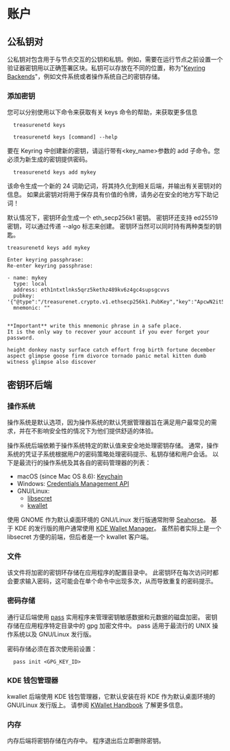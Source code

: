 # 账户

## 公私钥对

公私钥对包含用于与节点交互的公钥和私钥。例如，需要在运行节点之前设置一个验证器密钥用以正确签署区块。私钥可以存放在不同的位置，称为"[Keyring Backends](/)"，例如文件系统或者操作系统自己的密钥存储。

### 添加密钥

您可以分别使用以下命令来获取有关 keys 命令的帮助，来获取更多信息

```shell
  treasurenetd keys
```

```shell
  treasurenetd keys [command] --help
```

要在 Keyring 中创建新的密钥，请运行带有<key_name>参数的 add 子命令。您必须为新生成的密钥提供密码。

```shell
  treasurenetd keys add mykey
```

该命令生成一个新的 24 词助记词，将其持久化到相关后端，并输出有关密钥对的信息。 如果此密钥对将用于保存具有价值的令牌，请务必在安全的地方写下助记词！

默认情况下，密钥环会生成一个 eth_secp256k1 密钥。 密钥环还支持 ed25519 密钥，可以通过传递 --algo 标志来创建。 密钥环当然可以同时持有两种类型的钥匙。

```shell
treasurenetd keys add mykey

Enter keyring passphrase:
Re-enter keyring passphrase:

- name: mykey
  type: local
  address: eth1ntxtlnks5qrz5kethz489kv6z4gc4supsgcvvs
  pubkey: '{"@type":"/treasurenet.crypto.v1.ethsecp256k1.PubKey","key":"ApcwN2it5mHnO1a4Hq3Ey9hoZY2+CjdR0nQUdNFJ2LZb"}'
  mnemonic: ""


**Important** write this mnemonic phrase in a safe place.
It is the only way to recover your account if you ever forget your password.

height donkey nasty surface catch effort frog birth fortune december aspect glimpse goose firm divorce tornado panic metal kitten dumb witness glimpse also discover
```

## 密钥环后端

### 操作系统

操作系统是默认选项，因为操作系统的默认凭据管理器旨在满足用户最常见的需求，并在不影响安全性的情况下为他们提供舒适的体验。

操作系统后端依赖于操作系统特定的默认值来安全地处理密钥存储。 通常，操作系统的凭证子系统根据用户的密码策略处理密码提示、私钥存储和用户会话。 以下是最流行的操作系统及其各自的密码管理器的列表：

- macOS (since Mac OS 8.6): [Keychain](https://support.apple.com/en-gb/guide/keychain-access/welcome/mac)
- Windows: [Credentials Management API](https://docs.microsoft.com/en-us/windows/win32/secauthn/credentials-management)
- GNU/Linux:
  - [libsecret](https://gitlab.gnome.org/GNOME/libsecret)
  - [kwallet](https://api.kde.org/frameworks/kwallet/html/index.html)

使用 GNOME 作为默认桌面环境的 GNU/Linux 发行版通常附带 [Seahorse](https://wiki.gnome.org/Apps/Seahorse)。 基于 KDE 的发行版的用户通常使用 [KDE Wallet Manager](https://userbase.kde.org/KDE_Wallet_Manager)。 虽然前者实际上是一个 libsecret 方便的前端，但后者是一个 kwallet 客户端。

### 文件

该文件将加密的密钥环存储在应用程序的配置目录中。 此密钥环在每次访问时都会要求输入密码，这可能会在单个命令中出现多次，从而导致重复的密码提示。

### 密码存储

通行证后端使用 [pass](https://www.passwordstore.org/) 实用程序来管理密钥敏感数据和元数据的磁盘加密。 密钥存储在应用程序特定目录中的 gpg 加密文件中。 pass 适用于最流行的 UNIX 操作系统以及 GNU/Linux 发行版。

密码存储必须在首次使用前设置：

```shell
  pass init <GPG_KEY_ID>
```

### KDE 钱包管理器

kwallet 后端使用 KDE 钱包管理器，它默认安装在将 KDE 作为默认桌面环境的 GNU/Linux 发行版上。 请参阅 [KWallet Handbook](https://docs.kde.org/stable5/en/kwalletmanager/kwallet5/) 了解更多信息。

### 内存

内存后端将密钥存储在内存中。 程序退出后立即删除密钥。
